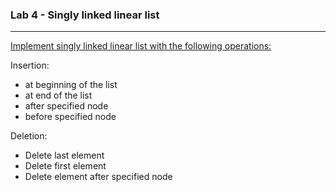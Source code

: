 ### Lab 4 - Singly linked linear list

---

<p>
  <a href="./lab04-singly-linked-list/singly_linked_list.cpp">Implement singly linked linear list with the following operations:</a>
</p>

Insertion:
- at beginning of the list
- at end of the list
- after specified node
- before specified node

Deletion:
- Delete last element
- Delete first element
- Delete element after specified node
